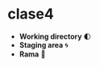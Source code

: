# clase4
- **__Working directory__** :first_quarter_moon:
- **__Staging area__** 	:cyclone:
- **__Rama__** :star2:
